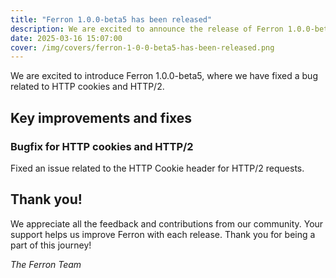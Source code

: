 ```yaml
---
title: "Ferron 1.0.0-beta5 has been released"
description: We are excited to announce the release of Ferron 1.0.0-beta5. This release brings a HTTP cookie bug fix.
date: 2025-03-16 15:07:00
cover: /img/covers/ferron-1-0-0-beta5-has-been-released.png
---
```


We are excited to introduce Ferron 1.0.0-beta5, where we have fixed a bug related to HTTP cookies and HTTP/2.

## Key improvements and fixes

### Bugfix for HTTP cookies and HTTP/2

Fixed an issue related to the HTTP Cookie header for HTTP/2 requests.

## Thank you!

We appreciate all the feedback and contributions from our community. Your support helps us improve Ferron with each release. Thank you for being a part of this journey!

_The Ferron Team_
